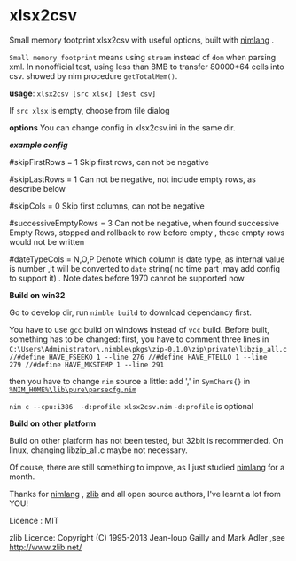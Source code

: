 # xlsx2csv
Small memory footprint xlsx2csv with useful options, built with  [nimlang](http://nim-lang.org/) .

`Small memory footprint` means using `stream` instead of `dom` when parsing xml. In nonofficial test, using less than 8MB to transfer 80000*64 cells into csv. showed by nim procedure `getTotalMem()`.

**usage**: 
 `xlsx2csv [src xlsx] [dest csv]`

If `src xlsx` is empty, choose from file dialog

**options** 
You can change config in xlsx2csv.ini in the same dir.

***example config***

#skipFirstRows = 1
Skip first rows, can not be negative

#skipLastRows = 1
Can not be negative, not include empty rows, as describe below

#skipCols = 0
Skip first columns, can not be negative
 
#successiveEmptyRows = 3
Can not be negative, when found successive Empty Rows, stopped and rollback to row before empty , these empty rows would not be written

#dateTypeCols = N,O,P
Denote which column is date type, as internal value is number ,it will be converted to `date` string( no time part ,may add config to support it) .
Note dates before 1970 cannot be supported now


**Build on win32**

Go to develop dir, run `nimble build` to download dependancy first.

You have to use `gcc` build on windows instead of `vcc` build. Before built, something has to be changed:
first, you have to comment three lines in `C:\Users\Administrator\.nimble\pkgs\zip-0.1.0\zip\private\libzip_all.c`
<code>
//#define HAVE_FSEEKO 1 --line 276 
//#define HAVE_FTELLO 1 --line 279
//#define HAVE_MKSTEMP 1 --line 291
</code>

then you have to change  `nim`  source a little:
add ',' in `SymChars{}`  in  [`%NIM_HOME%\lib\pure\parsecfg.nim`](https://github.com/nim-lang/Nim/blob/master/lib/pure/parsecfg.nim)

`nim c --cpu:i386  -d:profile xlsx2csv.nim`
`-d:profile` is optional

**Build on other platform**

Build on other platform has not been tested, but 32bit is recommended. On linux, changing libzip_all.c maybe not necessary.


Of couse, there are still something to impove, as I just studied [nimlang](http://nim-lang.org/) for a month.

Thanks for [nimlang](http://nim-lang.org/) , [zlib](http://www.zlib.net/) and all open source authors, I've learnt a lot from YOU!

Licence : MIT

zlib Licence: Copyright (C) 1995-2013 Jean-loup Gailly and Mark Adler ,see http://www.zlib.net/
 
